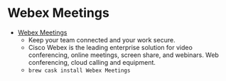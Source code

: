 # Webex Meetings
- [Webex Meetings](https://www.webex.com/)
  -  Keep your team connected and your work secure.
  - Cisco Webex is the leading enterprise solution for video conferencing, online meetings, screen share, and webinars. Web conferencing, cloud calling and equipment.
  - `brew cask install Webex Meetings`
